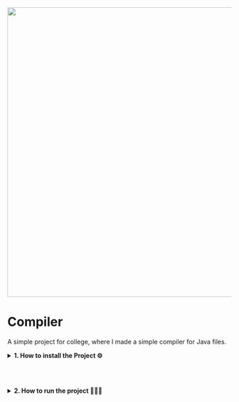 <img src="https://github.com/Pedro-Ivo-Neves/Compiler/assets/83455817/b9d8a636-dbef-4544-8953-d535e498f01d" width=650 height=650>

# Compiler

A simple project for college, where I made a simple compiler for Java files.

<details>
  <summary>
    <b> 1. How to install the Project ⚙️ </b>
  </summary>

### a. Git Clone

- Copy the project URL
   
![image](https://github.com/Pedro-Ivo-Neves/Compiler/assets/83455817/1d061046-dfce-47ee-87a2-83c1f831f6d4)
   
- Open Terminal and open where you want the project to go

![image](https://github.com/Pedro-Ivo-Neves/Compiler/assets/83455817/3b44ea68-a250-4b61-80f0-e1d746e0606c)

   
- Run the Clone Command

```shell 
git clone <repository URL>
```

</details>

<br><br>

<details>
  <summary>
    <b> 2. How to run the project 🏃🏻‍♂️</b>
  </summary>

### a. Add a testing File

- From the root of the project, follow the url below

![image](https://github.com/Pedro-Ivo-Neves/Compiler/assets/83455817/2b0df07d-12d5-45ee-8573-ca4e4c64df79)

- You'll find some example files there

![image](https://github.com/Pedro-Ivo-Neves/Compiler/assets/83455817/f6b10744-697a-49d3-8b88-4a10f49eb0fa)


- You can had either add a `.java` or a `.txt` file


### b. Run the program

- From the root of the project, follow the url below for the executable file

![image](https://github.com/Pedro-Ivo-Neves/Compiler/assets/83455817/78637b9b-fc44-4e75-bd01-75e39841e05e)

- Choose the file you want to test it

![image](https://github.com/Pedro-Ivo-Neves/Compiler/assets/83455817/6942f741-1c7a-47af-a867-54d138368d0b)

- And from your IDE run the project
</details>

